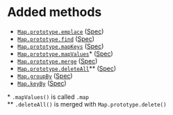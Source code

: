 # Added methods

- [`Map.prototype.emplace`](https://github.com/tc39/proposal-upsert) ([Spec](https://tc39.es/proposal-upsert/))
- [`Map.prototype.find`](https://github.com/tc39/proposal-collection-methods/blob/master/rationales.md#mapprototypefind) ([Spec](https://tc39.es/proposal-collection-methods/#Map.prototype.find))
- [`Map.prototype.mapKeys`](https://github.com/tc39/proposal-collection-methods/blob/master/rationales.md#mapprototypemapkeys) ([Spec](https://tc39.es/proposal-collection-methods/#Map.prototype.mapKeys))
- [`Map.prototype.mapValues`](https://github.com/tc39/proposal-collection-methods/blob/master/rationales.md#mapprototypemapvalues)\* ([Spec](https://tc39.es/proposal-collection-methods/#Map.prototype.mapValues))
- [`Map.prototype.merge`](https://github.com/tc39/proposal-collection-methods/blob/master/rationales.md#mapprototypemerge) ([Spec](https://tc39.es/proposal-collection-methods/#Map.prototype.merge))
- [`Map.prototype.deleteAll`](https://github.com/tc39/proposal-collection-methods/blob/master/rationales.md#mapprototypedeleteall)\*\* ([Spec](https://tc39.es/proposal-collection-methods/#Map.prototype.deleteAll))
- [`Map.groupBy`](https://github.com/tc39/proposal-collection-methods/blob/master/rationales.md#mapgroupby) ([Spec](https://tc39.es/proposal-collection-methods/#Map.groupBy))
- [`Map.keyBy`](https://github.com/tc39/proposal-collection-methods/blob/master/rationales.md#mapkeyby) ([Spec](https://tc39.es/proposal-collection-methods/#Map.keyBy))

\* `.mapValues()` is called `.map`  
\*\* `.deleteAll()` is merged with `Map.prototype.delete()`
